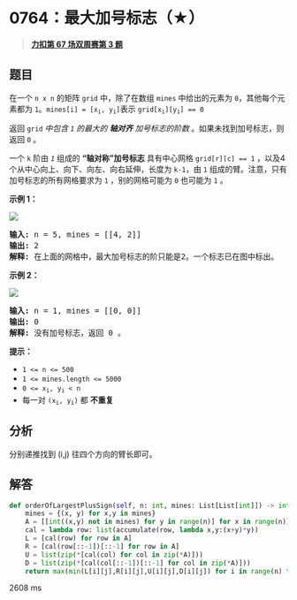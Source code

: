 # 0764：最大加号标志（★）


> <u>**[力扣第 67 场双周赛第 3 题](https://leetcode.cn/problems/largest-plus-sign/)**</u>

## 题目

<p>在一个 <code>n x n</code> 的矩阵 <code>grid</code> 中，除了在数组 <code>mines</code> 中给出的元素为 <code>0</code>，其他每个元素都为 <code>1</code>。<code>mines[i] = [x<sub>i</sub>, y<sub>i</sub>]</code>表示 <code>grid[x<sub>i</sub>][y<sub>i</sub>] == 0</code></p>

<p>返回 <em> </em><code>grid</code><em> 中包含 <code>1</code> 的最大的 <strong>轴对齐</strong> 加号标志的阶数</em> 。如果未找到加号标志，则返回 <code>0</code> 。</p>

<p>一个 <code>k</code> 阶由 <em><code>1</code></em> 组成的 <strong>“轴对称”加号标志</strong> 具有中心网格 <code>grid[r][c] == 1</code> ，以及4个从中心向上、向下、向左、向右延伸，长度为 <code>k-1</code>，由 <code>1</code> 组成的臂。注意，只有加号标志的所有网格要求为 <code>1</code> ，别的网格可能为 <code>0</code> 也可能为 <code>1</code> 。</p>



<p><strong>示例 1：</strong></p>

<p><img src="https://assets.leetcode.com/uploads/2021/06/13/plus1-grid.jpg" /></p>

<pre>
<strong>输入:</strong> n = 5, mines = [[4, 2]]
<strong>输出:</strong> 2
<strong>解释: </strong>在上面的网格中，最大加号标志的阶只能是2。一个标志已在图中标出。
</pre>

<p><strong>示例 2：</strong></p>

<p><img src="https://assets.leetcode.com/uploads/2021/06/13/plus2-grid.jpg" /></p>

<pre>
<strong>输入:</strong> n = 1, mines = [[0, 0]]
<strong>输出:</strong> 0
<strong>解释: </strong>没有加号标志，返回 0 。
</pre>



<p><strong>提示：</strong></p>

<ul>
<li><code>1 &lt;= n &lt;= 500</code></li>
<li><code>1 &lt;= mines.length &lt;= 5000</code></li>
<li><code>0 &lt;= x<sub>i</sub>, y<sub>i</sub> &lt; n</code></li>
<li>每一对 <code>(x<sub>i</sub>, y<sub>i</sub>)</code> 都 <strong>不重复</strong>​​​​​​​</li>
</ul>


## 分析

分别递推找到 (i,j) 往四个方向的臂长即可。


## 解答

```python
def orderOfLargestPlusSign(self, n: int, mines: List[List[int]]) -> int:
    mines = {(x, y) for x,y in mines}
    A = [[int((x,y) not in mines) for y in range(n)] for x in range(n)]
    cal = lambda row: list(accumulate(row, lambda x,y:(x+y)*y))
    L = [cal(row) for row in A]
    R = [cal(row[::-1])[::-1] for row in A]
    U = list(zip(*[cal(col) for col in zip(*A)]))
    D = list(zip(*[cal(col[::-1])[::-1] for col in zip(*A)]))
    return max(min(L[i][j],R[i][j],U[i][j],D[i][j]) for i in range(n) for j in range(n))
```
2608 ms


